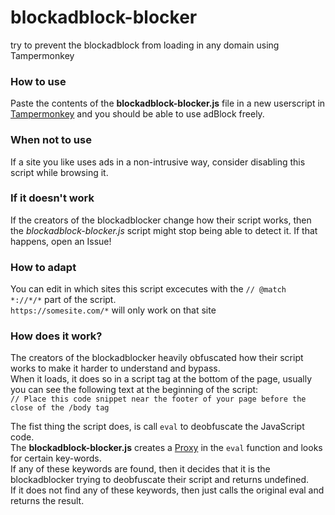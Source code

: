 # blockadblock-blocker
try to prevent the blockadblock from loading in any domain using Tampermonkey

### How to use
Paste the contents of the **blockadblock-blocker.js** file in a new userscript in [Tampermonkey](https://www.tampermonkey.net/index.php?) and you should be able to use adBlock freely.

### When not to use
If a site you like uses ads in a non-intrusive way, consider disabling this script while browsing it.

### If it doesn't work
If the creators of the blockadblocker change how their script works, then the *blockadblock-blocker.js* script might stop being able to detect it.
If that happens, open an Issue!

### How to adapt
You can edit in which sites this script excecutes with the `// @match        *://*/*` part of the script.  
`https://somesite.com/*` will only work on that site

### How does it work?
The creators of the blockadblocker heavily obfuscated how their script works to make it harder to understand and bypass.  
When it loads, it does so in a script tag at the bottom of the page, usually you can see the following text at the beginning of the script:  
`// Place this code snippet near the footer of your page before the close of the /body tag`

The fist thing the script does, is call `eval` to deobfuscate the JavaScript code.  
The **blockadblock-blocker.js** creates a [Proxy](https://developer.mozilla.org/en-US/docs/Web/JavaScript/Reference/Global_Objects/Proxy) in the `eval` function and looks for certain key-words.  
If any of these keywords are found, then it decides that it is the blockadblocker trying to deobfuscate their script and returns undefined.  
If it does not find any of these keywords, then just calls the original eval and returns the result.


